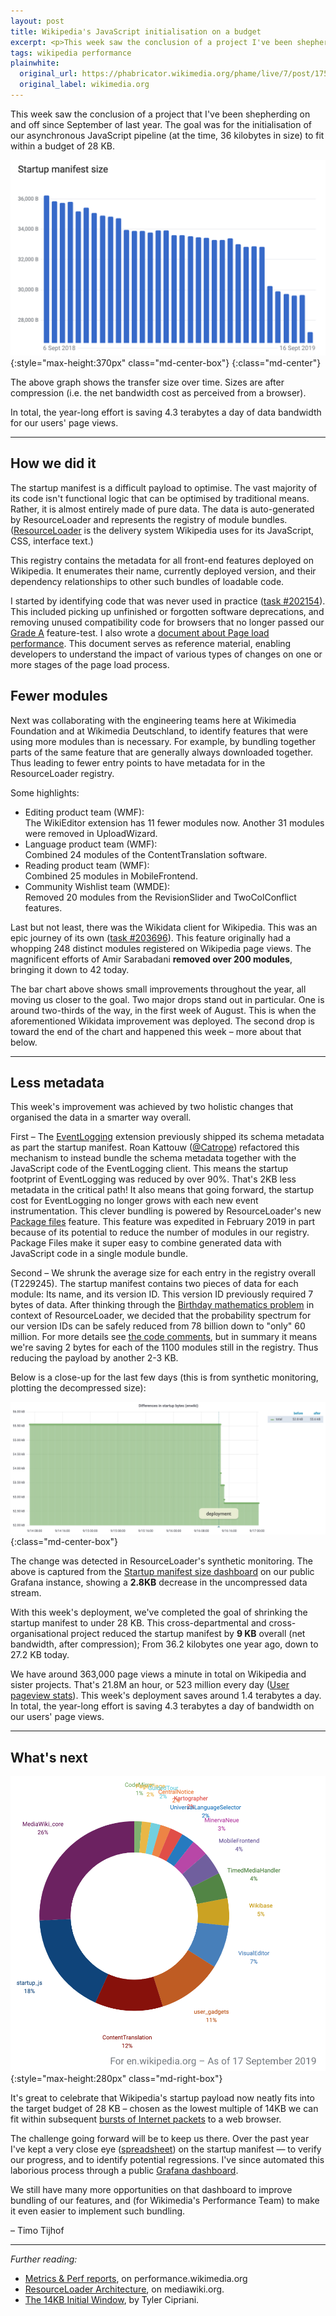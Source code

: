 ```yaml
---
layout: post
title: Wikipedia's JavaScript initialisation on a budget
excerpt: <p>This week saw the conclusion of a project I've been shepherding since September of last year. The goal was for the initialisation code for our JavaScript pipeline to fit within a budget of 28 KB.</p>
tags: wikipedia performance
plainwhite:
  original_url: https://phabricator.wikimedia.org/phame/live/7/post/175/wikipedia_s_javascript_initialisation_on_a_budget/
  original_label: wikimedia.org
---
```


This week saw the conclusion of a project that I've been shepherding on and off since September of last year. The goal was for the initialisation of our asynchronous JavaScript pipeline (at the time, 36 kilobytes in size) to fit within a budget of 28 KB.

![Chart showing a decline in Startup manifest size from 36.2 kilobytes in 2018 to just under 28 KB in September 2019](/assets/attachments/2019_wikipedia_figure1_chart.png "From 36.2 KB to 27.2 KB"){:style="max-height:370px" class="md-center-box"}
{:class="md-center"}

The above graph shows the transfer size over time. Sizes are after compression (i.e. the net bandwidth cost as perceived from a browser).

In total, the year-long effort is saving 4.3 terabytes a day of data bandwidth for our users' page views.

-------

## How we did it

The startup manifest is a difficult payload to optimise. The vast majority of its code isn't functional logic that can be optimised by traditional means. Rather, it is almost entirely made of pure data. The data is auto-generated by ResourceLoader and represents the registry of module bundles. ([ResourceLoader](https://www.mediawiki.org/wiki/ResourceLoader/Architecture) is the delivery system Wikipedia uses for its JavaScript, CSS, interface text.)

This registry contains the metadata for all front-end features deployed on Wikipedia. It enumerates their name, currently deployed version, and their dependency relationships to other such bundles of loadable code.

I started by identifying code that was never used in practice ([task #202154](https://phabricator.wikimedia.org/T202154 "Audit modules 2018: Reduce registry overhead")). This included picking up unfinished or forgotten software deprecations, and removing unused compatibility code for browsers that no longer passed our [Grade A](https://www.mediawiki.org/wiki/Compatibility#Browsers) feature-test. I also wrote a [document about Page load performance](https://www.mediawiki.org/wiki/Wikimedia_Performance_Team/Page_load_performance). This document serves as reference material, enabling developers to understand the impact of various types of changes on one or more stages of the page load process.

## Fewer modules

Next was collaborating with the engineering teams here at Wikimedia Foundation and at Wikimedia Deutschland, to identify features that were using more modules than is necessary. For example, by bundling together parts of the same feature that are generally always downloaded together. Thus leading to fewer entry points to have metadata for in the ResourceLoader registry.

Some highlights:

* Editing product team (WMF):<br>The WikiEditor extension has 11 fewer modules now. Another 31 modules were removed in UploadWizard.
* Language product team (WMF):<br>Combined 24 modules of the ContentTranslation software.
* Reading product team  (WMF):<br>Combined 25 modules in MobileFrontend.
* Community Wishlist team (WMDE):<br>Removed 20 modules from the RevisionSlider and TwoColConflict features.

Last but not least, there was the Wikidata client for Wikipedia. This was an epic journey of its own ([task #203696](https://phabricator.wikimedia.org/T203696 "Reduce the number of modules that WikidataClient registers")). This feature originally had a whopping 248 distinct modules registered on Wikipedia page views. The magnificent efforts of Amir Sarabadani **removed over 200 modules**, bringing it down to 42 today.

The bar chart above shows small improvements throughout the year, all moving us closer to the goal. Two major drops stand out in particular. One is around two-thirds of the way, in the first week of August. This is when the aforementioned Wikidata improvement was deployed. The second drop is toward the end of the chart and happened this week – more about that below.

-------

## Less metadata

This week's improvement was achieved by two holistic changes that organised the data in a smarter way overall.

First – The [EventLogging](https://www.mediawiki.org/wiki/Extension:EventLogging) extension previously shipped its schema metadata as part the startup manifest. Roan Kattouw ([@Catrope](https://twitter.com/Catrope)) refactored this mechanism to instead bundle the schema metadata together with the JavaScript code of the EventLogging client. This means the startup footprint of EventLogging was reduced by over 90%. That's 2KB less metadata in the critical path! It also means that going forward, the startup cost for EventLogging no longer grows with each new event instrumentation. This clever bundling is powered by ResourceLoader's new [Package files](https://www.mediawiki.org/wiki/ResourceLoader/Package_modules) feature. This feature was expedited in February 2019 in part because of its potential to reduce the number of modules in our registry. Package Files make it super easy to combine generated data with JavaScript code in a single module bundle.

Second – We shrunk the average size for each entry in the registry overall (T229245). The startup manifest contains two pieces of data for each module: Its name, and its version ID. This version ID previously required 7 bytes of data. After thinking through the [Birthday mathematics problem](https://en.wikipedia.org/wiki/Birthday_problem) in context of ResourceLoader, we decided that the probability spectrum for our version IDs can be safely reduced from 78 billion down to "only" 60 million. For more details see [the code comments](https://github.com/wikimedia/mediawiki/commit/9f516f1d3b6ab6a4f1bb7e385c93e4d9bccb46d7#diff-57e85f8b8063990fa5b0e2d2f0d25f8e), but in summary it means we're saving 2 bytes for each of the 1100 modules still in the registry. Thus reducing the payload by another 2-3 KB.

Below is a close-up for the last few days (this is from synthetic monitoring, plotting the decompressed size):

![Line graph showing a sudden drop in Startup JS size from 55.6KB to 52.8KB](/assets/attachments/2019_wikipedia_figure2_synth.png "From 55.6KB to 52.8KB (decompressed)"){:class="md-center-box"}

The change was detected in ResourceLoader's synthetic monitoring. The above is captured from the [Startup manifest size dashboard](https://grafana.wikimedia.org/d/BvWJlaDWk/startup-manifest-size?orgId=1&from=1568439360000&to=1568680200000) on our public Grafana instance, showing a **2.8KB** decrease in the uncompressed data stream.

With this week's deployment, we've completed the goal of shrinking the startup manifest to under 28 KB. This cross-departmental and cross-organisational project reduced the startup manifest by **9 KB** overall (net bandwidth, after compression); From 36.2 kilobytes one year ago, down to 27.2 KB today.

We have around 363,000 page views a minute in total on Wikipedia and sister projects. That's 21.8M an hour, or 523 million every day ([User pageview stats](https://stats.wikimedia.org/v2/#/all-projects/reading/total-page-views/normal%7Cbar%7C2-year%7Cagent~user%7Cmonthly)). This week's deployment saves around 1.4 terabytes a day. In total, the year-long effort is saving 4.3 terabytes a day of bandwidth on our users' page views.

-------

## What's next

![Percentage of bundle metadata size, by component. 26% is for MediaWiki core's bundles, 12% for ContentTranslation bundles, 7% for VisualEditor, 5% for Wikidata.](/assets/attachments/2019_wikipedia_figure3_pie.png "Percentage of bundle metadata size, by component"){:style="max-height:280px" class="md-right-box"}

It's great to celebrate that Wikipedia's startup payload now neatly fits into the target budget of 28 KB – chosen as the lowest multiple of 14KB we can fit within subsequent [bursts of Internet packets](https://tylercipriani.com/blog/2016/09/25/the-14kb-in-the-tcp-initial-window/) to a web browser.

The challenge going forward will be to keep us there. Over the past year I've kept a very close eye ([spreadsheet](https://docs.google.com/document/d/1SESOADAH9phJTeLo4lqipAjYUMaLpGsQTAUqdgyZb4U/edit)) on the startup manifest — to verify our progress, and to identify potential regressions. I've since automated this laborious process through a public [Grafana dashboard](https://grafana.wikimedia.org/d/BvWJlaDWk/startup-manifest-size).

We still have many more opportunities on that dashboard to improve bundling of our features, and (for Wikimedia's Performance Team) to make it even easier to implement such bundling.

– Timo Tijhof

-------

_Further reading:_
* [Metrics & Perf reports](https://performance.wikimedia.org/), on performance.wikimedia.org
* [ResourceLoader Architecture](https://www.mediawiki.org/wiki/ResourceLoader/Architecture), on mediawiki.org.
* [The 14KB Initial Window](https://tylercipriani.com/blog/2016/09/25/the-14kb-in-the-tcp-initial-window/), by Tyler Cipriani.
